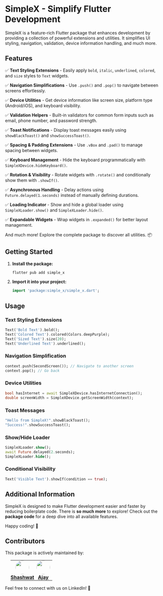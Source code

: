# SimpleX - Simplify Flutter Development

SimpleX is a feature-rich Flutter package that enhances development by providing a collection of powerful extensions and utilities. It simplifies UI styling, navigation, validation, device information handling, and much more.

## Features

✅ **Text Styling Extensions** - Easily apply `bold`, `italic`, `underlined`, `colored`, and `size` styles to `Text` widgets.

✅ **Navigation Simplifications** - Use `.push()` and `.pop()` to navigate between screens effortlessly.

✅ **Device Utilities** - Get device information like screen size, platform type (Android/iOS), and keyboard visibility.

✅ **Validation Helpers** - Built-in validators for common form inputs such as email, phone number, and password strength.

✅ **Toast Notifications** - Display toast messages easily using `showBlackToast()` and `showSuccessToast()`.

✅ **Spacing & Padding Extensions** - Use `.vBox` and `.pad()` to manage spacing between widgets.

✅ **Keyboard Management** - Hide the keyboard programmatically with `SimpleXDevice.hideKeyboard()`.

✅ **Rotation & Visibility** - Rotate widgets with `.rotate()` and conditionally show them with `.showIf()`.

✅ **Asynchronous Handling** - Delay actions using `Future.delayed(1.seconds)` instead of manually defining durations.

✅ **Loading Indicator** - Show and hide a global loader using `SimpleXLoader.show()` and `SimpleXLoader.hide()`.

✅ **Expandable Widgets** - Wrap widgets in `.expanded()` for better layout management.

And much more! Explore the complete package to discover all utilities. 📦

## Getting Started

1. **Install the package:**
   ```sh
   flutter pub add simple_x
   ```
2. **Import it into your project:**
   ```dart
   import 'package:simple_x/simple_x.dart';
   ```

## Usage

### Text Styling Extensions
```dart
Text('Bold Text').bold();
Text('Colored Text').colored(Colors.deepPurple);
Text('Sized Text').size(20);
Text('Underlined Text').underlined();
```

### Navigation Simplification
```dart
context.push(SecondScreen()); // Navigate to another screen
context.pop(); // Go back
```

### Device Utilities
```dart
bool hasInternet = await SimpleXDevice.hasInternetConnection();
double screenWidth = SimpleXDevice.getScreenWidth(context);
```

### Toast Messages
```dart
"Hello from SimpleX!".showBlackToast();
"Success!".showSuccessToast();
```

### Show/Hide Loader
```dart
SimpleXLoader.show();
await Future.delayed(2.seconds);
SimpleXLoader.hide();
```

### Conditional Visibility
```dart
Text('Visible Text').showIf(condition == true);
```

## Additional Information
SimpleX is designed to make Flutter development easier and faster by reducing boilerplate code. There is **so much more** to explore! Check out the **package code** for a deep dive into all available features.

Happy coding! 🚀



## Contributors  

This package is actively maintained by:  

<table style="border: none; border-collapse: collapse; margin-left: 18px;">  <tr style="border: none;">
    <td align="center" width="60" style="border: none; padding: 0;">
      <img src="https://media.licdn.com/dms/image/v2/D4D03AQGssdGx3xV14Q/profile-displayphoto-shrink_400_400/profile-displayphoto-shrink_400_400/0/1690176959048?e=1746057600&v=beta&t=YdgkWknRB3Tja4gMSqVUoUssoBU8LIETZXzSLxAMbig" width="45" height="45" style="border-radius: 50%;" />
      <br>
      <b><a href="https://www.linkedin.com/in/shashwat-dhingra-0792b1236/">Shashwat</a></b>
    </td>
    <td align="center" width="60" style="border: none; padding: 0;">
      <img src="https://media.licdn.com/dms/image/v2/D5603AQGbkAN9B6H3zQ/profile-displayphoto-shrink_400_400/profile-displayphoto-shrink_400_400/0/1718278370898?e=1746057600&v=beta&t=usPfXblFapjuk3VIgp3HtOkUWx6GaOuHFW8uAg5HwGY" width="45" height="45" style="border-radius: 50%;" />
      <br>
      <b><a href="https://www.linkedin.com/in/ajjujaihind/">Ajay</a></b>
    </td>
  </tr>
</table>



Feel free to connect with us on LinkedIn! 🚀  